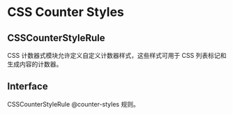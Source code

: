 # CSS Counter Styles

## CSSCounterStyleRule

CSS 计数器式模块允许定义自定义计数器样式，这些样式可用于 CSS 列表标记和生成内容的计数器。

## Interface

CSSCounterStyleRule @counter-styles 规则。

